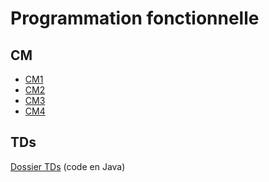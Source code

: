 # Programmation fonctionnelle

## CM

- [CM1](./CM/CM1.pdf)
- [CM2](./CM/CM2.pdf)
- [CM3](./CM/CM3.pdf)
- [CM4](./CM/CM4.pdf)

## TDs

[Dossier TDs](./Fonc%20-%20TDs/) (code en Java)
